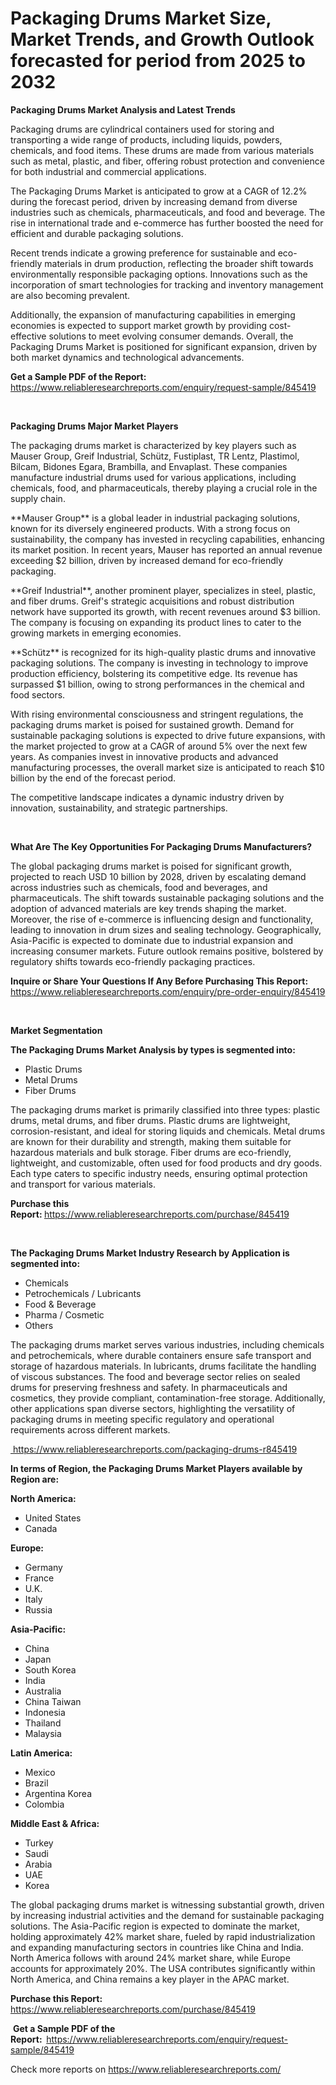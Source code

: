 <p><h1>Packaging Drums Market Size, Market Trends, and Growth Outlook forecasted for period from 2025 to 2032</h1></p><p><strong>Packaging Drums Market Analysis and Latest Trends</strong></p>
<p><p>Packaging drums are cylindrical containers used for storing and transporting a wide range of products, including liquids, powders, chemicals, and food items. These drums are made from various materials such as metal, plastic, and fiber, offering robust protection and convenience for both industrial and commercial applications.</p><p>The Packaging Drums Market is anticipated to grow at a CAGR of 12.2% during the forecast period, driven by increasing demand from diverse industries such as chemicals, pharmaceuticals, and food and beverage. The rise in international trade and e-commerce has further boosted the need for efficient and durable packaging solutions. </p><p>Recent trends indicate a growing preference for sustainable and eco-friendly materials in drum production, reflecting the broader shift towards environmentally responsible packaging options. Innovations such as the incorporation of smart technologies for tracking and inventory management are also becoming prevalent. </p><p>Additionally, the expansion of manufacturing capabilities in emerging economies is expected to support market growth by providing cost-effective solutions to meet evolving consumer demands. Overall, the Packaging Drums Market is positioned for significant expansion, driven by both market dynamics and technological advancements.</p></p>
<p><strong>Get a Sample PDF of the Report:&nbsp;</strong> <a href="https://www.reliableresearchreports.com/enquiry/request-sample/845419?utm_campaign=2478&utm_medium=2&utm_source=Github&utm_content=ia&utm_term=17022025&utm_id=packaging-drums">https://www.reliableresearchreports.com/enquiry/request-sample/845419</a></p>
<p>&nbsp;</p>
<p><strong>Packaging Drums Major Market Players</strong></p>
<p><p>The packaging drums market is characterized by key players such as Mauser Group, Greif Industrial, Schütz, Fustiplast, TR Lentz, Plastimol, Bilcam, Bidones Egara, Brambilla, and Envaplast. These companies manufacture industrial drums used for various applications, including chemicals, food, and pharmaceuticals, thereby playing a crucial role in the supply chain.</p><p>**Mauser Group** is a global leader in industrial packaging solutions, known for its diversely engineered products. With a strong focus on sustainability, the company has invested in recycling capabilities, enhancing its market position. In recent years, Mauser has reported an annual revenue exceeding $2 billion, driven by increased demand for eco-friendly packaging.</p><p>**Greif Industrial**, another prominent player, specializes in steel, plastic, and fiber drums. Greif's strategic acquisitions and robust distribution network have supported its growth, with recent revenues around $3 billion. The company is focusing on expanding its product lines to cater to the growing markets in emerging economies.</p><p>**Schütz** is recognized for its high-quality plastic drums and innovative packaging solutions. The company is investing in technology to improve production efficiency, bolstering its competitive edge. Its revenue has surpassed $1 billion, owing to strong performances in the chemical and food sectors.</p><p>With rising environmental consciousness and stringent regulations, the packaging drums market is poised for sustained growth. Demand for sustainable packaging solutions is expected to drive future expansions, with the market projected to grow at a CAGR of around 5% over the next few years. As companies invest in innovative products and advanced manufacturing processes, the overall market size is anticipated to reach $10 billion by the end of the forecast period. </p><p>The competitive landscape indicates a dynamic industry driven by innovation, sustainability, and strategic partnerships.</p></p>
<p>&nbsp;</p>
<p><strong>What Are The Key Opportunities For Packaging Drums Manufacturers?</strong></p>
<p><p>The global packaging drums market is poised for significant growth, projected to reach USD 10 billion by 2028, driven by escalating demand across industries such as chemicals, food and beverages, and pharmaceuticals. The shift towards sustainable packaging solutions and the adoption of advanced materials are key trends shaping the market. Moreover, the rise of e-commerce is influencing design and functionality, leading to innovation in drum sizes and sealing technology. Geographically, Asia-Pacific is expected to dominate due to industrial expansion and increasing consumer markets. Future outlook remains positive, bolstered by regulatory shifts towards eco-friendly packaging practices.</p></p>
<p><strong>Inquire or Share Your Questions If Any Before Purchasing This Report:</strong> <a href="https://www.reliableresearchreports.com/enquiry/pre-order-enquiry/845419?utm_campaign=2478&utm_medium=2&utm_source=Github&utm_content=ia&utm_term=17022025&utm_id=packaging-drums">https://www.reliableresearchreports.com/enquiry/pre-order-enquiry/845419</a></p>
<p>&nbsp;</p>
<p><strong>Market Segmentation</strong></p>
<p><strong>The Packaging Drums Market Analysis by types is segmented into:</strong></p>
<p><ul><li>Plastic Drums</li><li>Metal Drums</li><li>Fiber Drums</li></ul></p>
<p><p>The packaging drums market is primarily classified into three types: plastic drums, metal drums, and fiber drums. Plastic drums are lightweight, corrosion-resistant, and ideal for storing liquids and chemicals. Metal drums are known for their durability and strength, making them suitable for hazardous materials and bulk storage. Fiber drums are eco-friendly, lightweight, and customizable, often used for food products and dry goods. Each type caters to specific industry needs, ensuring optimal protection and transport for various materials.</p></p>
<p><strong>Purchase this Report:&nbsp;</strong><a href="https://www.reliableresearchreports.com/purchase/845419?utm_campaign=2478&utm_medium=2&utm_source=Github&utm_content=ia&utm_term=17022025&utm_id=packaging-drums">https://www.reliableresearchreports.com/purchase/845419</a></p>
<p>&nbsp;</p>
<p><strong>The Packaging Drums Market Industry Research by Application is segmented into:</strong></p>
<p><ul><li>Chemicals</li><li>Petrochemicals / Lubricants</li><li>Food & Beverage</li><li>Pharma / Cosmetic</li><li>Others</li></ul></p>
<p><p>The packaging drums market serves various industries, including chemicals and petrochemicals, where durable containers ensure safe transport and storage of hazardous materials. In lubricants, drums facilitate the handling of viscous substances. The food and beverage sector relies on sealed drums for preserving freshness and safety. In pharmaceuticals and cosmetics, they provide compliant, contamination-free storage. Additionally, other applications span diverse sectors, highlighting the versatility of packaging drums in meeting specific regulatory and operational requirements across different markets.</p></p>
<p><a href="https://www.reliableresearchreports.com/packaging-drums-r845419?utm_campaign=2478&utm_medium=2&utm_source=Github&utm_content=ia&utm_term=17022025&utm_id=packaging-drums">&nbsp;https://www.reliableresearchreports.com/packaging-drums-r845419</a></p>
<p><strong>In terms of Region, the Packaging Drums Market Players available by Region are:</strong></p>
<p>
    <p> <strong> North America: </strong>
        <ul>
            <li>United States</li>
            <li>Canada</li>
        </ul>
        </p> 
    <p> <strong> Europe: </strong>
        <ul>
            <li>Germany</li>
            <li>France</li>
            <li>U.K.</li>
            <li>Italy</li>
            <li>Russia</li>
        </ul>
        </p> 
    <p> <strong> Asia-Pacific: </strong>
        <ul>
            <li>China</li>
            <li>Japan</li>
            <li>South Korea</li>
            <li>India</li>
            <li>Australia</li>
            <li>China Taiwan</li>
            <li>Indonesia</li>
            <li>Thailand</li>
            <li>Malaysia</li>
        </ul>
        </p> 
    <p> <strong> Latin America: </strong>
        <ul>
            <li>Mexico</li>
            <li>Brazil</li>
            <li>Argentina Korea</li>
            <li>Colombia</li>
        </ul>
        </p> 
    <p> <strong> Middle East & Africa: </strong>
        <ul>
            <li>Turkey</li>
            <li>Saudi</li>
            <li>Arabia</li>
            <li>UAE</li>
            <li>Korea</li>
        </ul>
    </p>
    </p>
<p><p>The global packaging drums market is witnessing substantial growth, driven by increasing industrial activities and the demand for sustainable packaging solutions. The Asia-Pacific region is expected to dominate the market, holding approximately 42% market share, fueled by rapid industrialization and expanding manufacturing sectors in countries like China and India. North America follows with around 24% market share, while Europe accounts for approximately 20%. The USA contributes significantly within North America, and China remains a key player in the APAC market.</p></p>
<p><strong>Purchase this Report: </strong><a href="https://www.reliableresearchreports.com/purchase/845419?utm_campaign=2478&utm_medium=2&utm_source=Github&utm_content=ia&utm_term=17022025&utm_id=packaging-drums">https://www.reliableresearchreports.com/purchase/845419</a></p>
<p>&nbsp;<strong>Get a Sample PDF of the Report:&nbsp;&nbsp;</strong><a href="https://www.reliableresearchreports.com/enquiry/request-sample/845419?utm_campaign=2478&utm_medium=2&utm_source=Github&utm_content=ia&utm_term=17022025&utm_id=packaging-drums">https://www.reliableresearchreports.com/enquiry/request-sample/845419</a></p>
<p><strong></strong></p>
<p>Check more reports on <a href="https://www.reliableresearchreports.com/?utm_campaign=2478&utm_medium=2&utm_source=Github&utm_content=ia&utm_term=17022025&utm_id=packaging-drums">https://www.reliableresearchreports.com/</a></p>